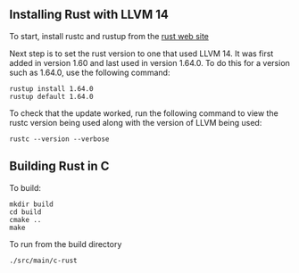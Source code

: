 ## Installing Rust with LLVM 14

To start, install rustc and rustup from the [rust web site](https://www.rust-lang.org/tools/install)

Next step is to set the rust version to one that used LLVM 14. It was first added in version 1.60 and last used in version 1.64.0. To do this for a version such as 1.64.0, use the following command:

```
rustup install 1.64.0
rustup default 1.64.0
```

To check that the update worked, run the following command to view the rustc version being used along with the version of LLVM being used:

```
rustc --version --verbose
```

## Building Rust in C

To build:

```
mkdir build
cd build
cmake ..
make
```

To run from the build directory

```
./src/main/c-rust
```